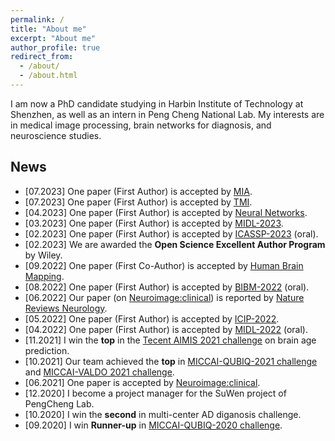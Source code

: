 ```yaml
---
permalink: /
title: "About me"
excerpt: "About me"
author_profile: true
redirect_from: 
  - /about/
  - /about.html
---
```

I am now a PhD candidate studying in Harbin Institute of Technology at Shenzhen, as well as an intern in Peng Cheng National Lab.
My interests are in medical image processing, brain networks for diagnosis, and neuroscience studies.

## News
  - [07.2023] One paper (First Author) is accepted by [MIA](https://www.sciencedirect.com/science/article/pii/S1361841523001767).
  - [07.2023] One paper (First Author) is accepted by [TMI](https://ieeexplore.ieee.org/abstract/document/10182318).
  - [04.2023] One paper (First Author) is accepted by [Neural Networks](https://www.sciencedirect.com/science/article/pii/S0893608023002113).
  - [03.2023] One paper (First Author) is accepted by [MIDL-2023](https://openreview.net/forum?id=WjrcYNTPunQ).
  - [02.2023] One paper (First Author) is accepted by [ICASSP-2023](https://ieeexplore.ieee.org/abstract/document/10095707) (oral).
  - [02.2023] We are awarded the **Open Science Excellent Author Program** by Wiley.
  - [09.2022] One paper (First Co-Author) is accepted by [Human Brain Mapping](https://onlinelibrary.wiley.com/doi/pdf/10.1002/hbm.26066).
  - [08.2022] One paper (First Author) is accepted by [BIBM-2022](https://ieeexplore.ieee.org/abstract/document/9995642) (oral).
  - [06.2022] Our paper (on [Neuroimage:clinical](https://www.sciencedirect.com/science/article/pii/S2213158221001595)) is reported by [Nature Reviews Neurology](https://www.nature.com/articles/s41582-021-00543-3).
  - [05.2022] One paper (First Author) is accepted by [ICIP-2022](https://ieeexplore.ieee.org/abstract/document/9897454).
  - [04.2022] One paper (First Author) is accepted by [MIDL-2022](https://proceedings.mlr.press/v172/yang22a/yang22a.pdf) (oral).
  - [11.2021] I win the **top** in the [Tecent AIMIS 2021 challenge](https://contest.taop.qq.com/) on brain age prediction.
  - [10.2021] Our team achieved the **top** in [MICCAI-QUBIQ-2021 challenge](https://qubiq21.grand-challenge.org/) and [MICCAI-VALDO 2021 challenge](https://valdo.grand-challenge.org/).
  - [06.2021] One paper is accepted by [Neuroimage:clinical](https://www.sciencedirect.com/science/article/pii/S2213158221001595).
  - [12.2020] I become a project manager for the SuWen project of PengCheng Lab.
  - [10.2020] I win the **second** in multi-center AD diganosis challenge.
  - [09.2020] I win **Runner-up** in [MICCAI-QUBIQ-2020 challenge](https://qubiq.grand-challenge.org/).


